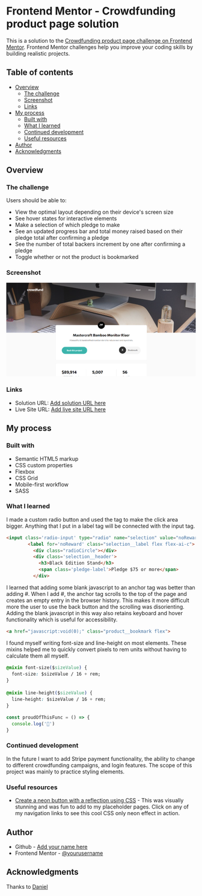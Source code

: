 # Frontend Mentor - Crowdfunding product page solution

This is a solution to the [Crowdfunding product page challenge on Frontend Mentor](https://www.frontendmentor.io/challenges/crowdfunding-product-page-7uvcZe7ZR). Frontend Mentor challenges help you improve your coding skills by building realistic projects. 

## Table of contents

- [Overview](#overview)
  - [The challenge](#the-challenge)
  - [Screenshot](#screenshot)
  - [Links](#links)
- [My process](#my-process)
  - [Built with](#built-with)
  - [What I learned](#what-i-learned)
  - [Continued development](#continued-development)
  - [Useful resources](#useful-resources)
- [Author](#author)
- [Acknowledgments](#acknowledgments)

## Overview

### The challenge

Users should be able to:

- View the optimal layout depending on their device's screen size
- See hover states for interactive elements
- Make a selection of which pledge to make
- See an updated progress bar and total money raised based on their pledge total after confirming a pledge
- See the number of total backers increment by one after confirming a pledge
- Toggle whether or not the product is bookmarked

### Screenshot

![](./screenshot.png)

### Links

- Solution URL: [Add solution URL here](https://www.frontendmentor.io/solutions/vanilla-js-and-sass-W_mkkqD4J)
- Live Site URL: [Add live site URL here](https://crowdfunding-product-page-tau-plum.vercel.app/)

## My process

### Built with

- Semantic HTML5 markup
- CSS custom properties
- Flexbox
- CSS Grid
- Mobile-first workflow
- SASS

### What I learned

I made a custom radio button and used the <label> tag to make the click area bigger. Anything that I put in a label tag will be connected with the input tag.

```html
<input class='radio-input' type="radio" name="selection" value="noReward" id="noReward">
        <label for='noReward' class="selection__label flex flex-ai-c">
          <div class="radioCircle"></div>
          <div class='selection__header'>
            <h3>Black Edition Stand</h3>
            <span class='pledge-label'>Pledge $75 or more</span>
          </div>
```
I learned that adding some blank javascript to an anchor tag was better than adding #. When I add #, the anchor tag scrolls to the top of the page and creates an empty entry in the browser history. This makes it more difficult more the user to use the back button and the scrolling was disorienting. Adding the blank javascript in this way also retains keyboard and hover functionality which is useful for accessibility. 

```html
<a href="javascript:void(0);" class="product__bookmark flex">
```
I found myself writing font-size and line-height on most elements. These mixins helped me to quickly convert pixels to rem units without having to calculate them all myself.

```css
@mixin font-size($sizeValue) {
  font-size: $sizeValue / 16 + rem;
}

@mixin line-height($sizeValue) {
  line-height: $sizeValue / 16 + rem;
}
```
```js
const proudOfThisFunc = () => {
  console.log('🎉')
}
```

### Continued development

In the future I want to add Stripe payment functionality, the ability to change to different crowdfunding campaigns, and login features. The scope of this project was mainly to practice styling elements. 

### Useful resources

- [Create a neon button with a reflection using CSS](https://www.youtube.com/watch?v=6xNcXwC6ikQ&t=788s) - This was visually stunning and was fun to add to my placeholder pages. Click on any of my navigation links to see this cool CSS only neon effect in action.

## Author

- Github - [Add your name here](https://github.com/seanred360)
- Frontend Mentor - [@yourusername](https://www.frontendmentor.io/profile/seanred360)

## Acknowledgments

Thanks to [Daniel](https://www.frontendmentor.io/profile/daniel-g-p)